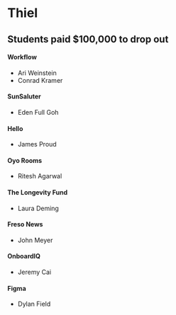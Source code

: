 # Thiel

## Students paid $100,000 to drop out
#### Workflow
  * Ari Weinstein
  * Conrad Kramer

#### SunSaluter
  * Eden Full Goh

#### Hello
  * James Proud

#### Oyo Rooms
  * Ritesh Agarwal

#### The Longevity Fund
  * Laura Deming

#### Freso News
  * John Meyer

#### OnboardIQ
  * Jeremy Cai

#### Figma
  * Dylan Field
